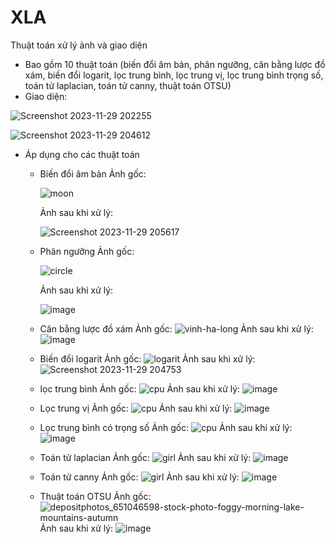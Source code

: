 # XLA
Thuật toán xử lý ảnh và giao diện
- Bao gồm 10 thuật toán (biến đổi âm bản, phân ngưỡng, cân bằng lược đồ xám, biến đổi logarit, lọc trung bình, lọc trung vị, lọc trung bình trọng số, toán tử laplacian, toán tử canny, thuật toán OTSU)
- Giao diện:

 ![Screenshot 2023-11-29 202255](https://github.com/minhpham02/XLA/assets/90706923/bc54905f-c852-44ad-9f19-4d54f1a93e9e)
 
 ![Screenshot 2023-11-29 204612](https://github.com/minhpham02/XLA/assets/90706923/f5a0cbbc-4f98-4b45-8a0f-1c239d8ff0d3)
 
- Áp dụng cho các thuật toán
  + Biến đổi âm bản
    Ảnh gốc:
    
    ![moon](https://github.com/minhpham02/XLA/assets/90706923/418b81b4-9546-49d0-b888-840578c3ac33)
    
    Ảnh sau khi xử lý:
    
    ![Screenshot 2023-11-29 205617](https://github.com/minhpham02/XLA/assets/90706923/c30861da-1879-483c-a49f-fcc2570a6035)
    
  + Phân ngưỡng
    Ảnh gốc:
    
    ![circle](https://github.com/minhpham02/XLA/assets/90706923/91589bd7-3358-4755-b3d0-ffdaf1cb3c2b)
    
    Ảnh sau khi xử lý:
    
    ![image](https://github.com/minhpham02/XLA/assets/90706923/9ca41051-8b20-4a76-85b1-929a0cb33570)
    
  + Cân bằng lược đồ xám
    Ảnh gốc:
    ![vinh-ha-long](https://github.com/minhpham02/XLA/assets/90706923/0af9db6c-9f9f-4069-9506-0bb7c51080d0)
    Ảnh sau khi xử lý:
    ![image](https://github.com/minhpham02/XLA/assets/90706923/113bc63b-705e-40b4-a54d-d2a221011a19)
  + Biến đổi logarit
    Ảnh gốc:
    ![logarit](https://github.com/minhpham02/XLA/assets/90706923/3e8466d0-e8b2-43f9-84f9-da11d94f52fd)
    Ảnh sau khi xử lý:
    ![Screenshot 2023-11-29 204753](https://github.com/minhpham02/XLA/assets/90706923/4bb9e1ff-2862-4f11-a613-de315b0033a0)
  + lọc trung bình
    Ảnh gốc:
    ![cpu](https://github.com/minhpham02/XLA/assets/90706923/665573d8-e01f-4feb-9853-6f818a60795c)
    Ảnh sau khi xử lý:
    ![image](https://github.com/minhpham02/XLA/assets/90706923/7371f3b6-b3be-4ea9-8017-7c395c587e90)
  + Lọc trung vị
    Ảnh gốc:
    ![cpu](https://github.com/minhpham02/XLA/assets/90706923/44b408fb-f08e-40d9-8e87-eb2c0ab6c328)
    Ảnh sau khi xử lý:
    ![image](https://github.com/minhpham02/XLA/assets/90706923/5997b267-2571-4fd7-85d2-2bc9a64440bd)
  + Lọc trung bình có trọng số
    Ảnh gốc:
    ![cpu](https://github.com/minhpham02/XLA/assets/90706923/33f71575-b5c5-4532-b620-6280dd65ffbd)
    Ảnh sau khi xử lý:
    ![image](https://github.com/minhpham02/XLA/assets/90706923/20862175-aefd-4185-a39d-0a334f4759fe)
  + Toán tử laplacian
    Ảnh gốc:
    ![girl](https://github.com/minhpham02/XLA/assets/90706923/ce394bf5-7fe4-4b8c-aa0c-760d7540c4aa)
    Ảnh sau khi xử lý:
    ![image](https://github.com/minhpham02/XLA/assets/90706923/e489c4cf-9151-4c15-bb28-110278749328)
  + Toán tử canny
    Ảnh gốc:
    ![girl](https://github.com/minhpham02/XLA/assets/90706923/e4c2cf03-2dd4-4d1d-9944-225ee9228e1f)
    Ảnh sau khi xử lý:
    ![image](https://github.com/minhpham02/XLA/assets/90706923/fb2035eb-cdf5-4ef8-840f-0ba0d44ca4f9)
  + Thuật toán OTSU
    Ảnh gốc:
   ![depositphotos_651046598-stock-photo-foggy-morning-lake-mountains-autumn](https://github.com/minhpham02/XLA/assets/90706923/73043bcb-3619-4d53-80cb-fb0285bd622e)
    Ảnh sau khi xử lý:
    ![image](https://github.com/minhpham02/XLA/assets/90706923/afa351fd-cd3d-4dee-a415-2b62e2c9d617)
